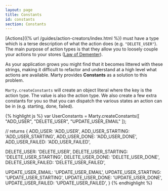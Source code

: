 ```yaml
---
layout: page
title: Constants
id: constants
section: Constants
---
```


[Actions]({% url /guides/action-creators/index.html %}) must have a type which is a terse description of what the action does (e.g. ``"DELETE_USER"``). The main purpose of action types is that they allow you to loosely couple your actions to your stores ([Law of Dementer](http://en.wikipedia.org/wiki/Law_of_Demeter)).

As your application grows you might find that it becomes littered with these strings, making it difficult to refactor and understand at a high level what actions are available. Marty provides **Constants** as a solution to this problem.

``Marty.createConstants`` will create an object literal where the key is the action type. The value is also the action type. We also create a few extra constants for you so that you can dispatch the various states an action can be in (e.g. starting, done, failed).

{% highlight js %}
var UserConstants = Marty.createConstants([
  "ADD_USER",
  "DELETE_USER",
  "UPDATE_USER_EMAIL"
]);

// returns
{
  ADD_USER: 'ADD_USER',
  ADD_USER_STARTING: 'ADD_USER_STARTING',
  ADD_USER_DONE: 'ADD_USER_DONE',
  ADD_USER_FAILED: 'ADD_USER_FAILED',

  DELETE_USER: 'DELETE_USER',
  DELETE_USER_STARTING: 'DELETE_USER_STARTING',
  DELETE_USER_DONE: 'DELETE_USER_DONE',
  DELETE_USER_FAILED: 'DELETE_USER_FAILED',

  UPDATE_USER_EMAIL: 'UPDATE_USER_EMAIL',
  UPDATE_USER_STARTING: 'UPDATE_USER_STARTING',
  UPDATE_USER_DONE: 'UPDATE_USER_DONE',
  UPDATE_USER_FAILED: 'UPDATE_USER_FAILED',
}
{% endhighlight %}
